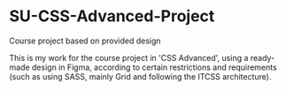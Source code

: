 # SU-CSS-Advanced-Project
Course project based on provided design

This is my work for the course project in 'CSS Advanced', using a ready-made design in Figma, according to certain restrictions and requirements (such as using SASS, mainly Grid and following the ITCSS architecture).
